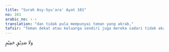 ```yaml
---
title: "Surah Asy-Syu'ara' Ayat 101"
no: 101
arabic_no: ١٠١
translation: "dan tidak pula mempunyai teman yang akrab,"
tafsir: "Teman dekat atau keluarga sendiri juga mereka sadari tidak akan dapat menolong. Dalam ayat lain disebutkan:\n\nMaka adakah pemberi syafaat bagi kami yang akan memberikan pertolongan kepada kami atau agar kami dikembalikan (ke dunia) sehingga kami akan beramal tidak seperti perbuatan yang pernah kami lakukan dahulu? (al-A'raf/7: 53)."
---
```

وَلَا صَدِيْقٍ حَمِيْمٍ  